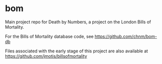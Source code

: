 # bom
Main project repo for Death by Numbers, a project on the London Bills of Mortality. 

For the Bills of Mortality database code, see https://github.com/chnm/bom-db

Files associated with the early stage of this project are also available at https://github.com/jmotis/billsofmortality
